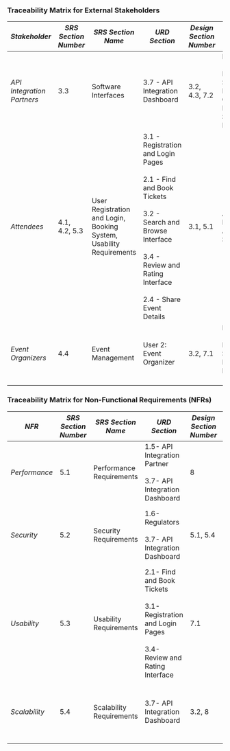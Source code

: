<!-- # BookMyShow Competitor - Cross-Reference Matrix:

| **External Stakeholder**        | **URD Section (Source)**                                               | **SRS Section (Source)**                                              | **Design Section (Source)**                                               | **Architecture**                                                | **Test**                                                                          |
|----------------------------------|------------------------------------------------------------------------|------------------------------------------------------------------------|-----------------------------------------------------------------------------|----------------------------------------------------------------|--------------------------------------------------------------------------------|
| **API Integration Partners**    | **UR8**: API Integration Requirements (**URD.md**, Section 1.8)        | **SRS3.3**: Software Interfaces                                        | **4.2.1 Distributed Service Ecosystem**: Microservices for API integrations (**Design.md**, Section 4.2.1) | External Systems Integration                                  | API Integration Testing: Payment Gateway (**Test.md**, Test 5) |
| **Customers**                   | **UR1**: User Interaction (**URD.md**, Section 1.1)                   | **SRS4.1**: User Registration and Login                               | **4.1.2 User Interface Design**: Seat Map, Payment UI (**Design.md**, Section 4.1.2) | Presentation Layer                                            | Functional Testing: User Registration (**Test.md**, Test 1), Login (**Test.md**, Test 2), Booking (**Test.md**, Test 4), Payment (**Test.md**, Test 5) |
| **Event Organizers and Venue Owners** | **UR2**: Event Management (**URD.md**, Section 1.2)                   | **SRS4.4**: Event Management                                          | **4.2.3 Event Management Design**: Dashboard, Ticket Categories (**Design.md**, Section 4.2.3) | Microservices                                                | Functional Testing: Event and movie Management (**Test.md**, Test 3)  |
| **Regulators**                  | **UR9**: Privacy and Compliance Requirements (**URD.md**, Section 1.9) | **SRS5.3**: Security Requirements                                     | **5.3 Security Design**: Privacy Controls, Data Encryption (**Design.md**, Section 5.3) | Modular System Components                                   | Security Compliance Testing Scenario (**Test.md**, Test 8)       |
| **Advertisers and Sponsors**    | **UR10**: Advertising Features (**URD.md**, Section 1.10)             | **SRS4.5**: Advertisers and Sponsors Features                         | **4.4.1 Marketing Design**: Ad Integration Framework, Analytics (**Design.md**, Section 4.4.1) | Ad Campaign Management                                       | Campaign Testing: Targeting Accuracy (**Test.md**, Test 10), Advertisement and Banner visiblity (**Test.md**, Test 9) |
 -->


<!-- # Traceability Matrix for External Stakeholders

| *Stakeholder*              | *SRS Section Number* | *SRS Section Name*                                   | *URD Section*                  | *Design Section Number* | *Design Section Name*                                   | *Test Section*                                                                                                                                         |
|-------------------------------|------------------------|-------------------------------------------------------|-----------------------------------|----------------------------|----------------------------------------------------------|----------------------------------------------------------------------------------------------------------------------------------------------------------|
| *API Integration Partners*  | 3.3             | Software Interfaces         | 3.7 - API Integration Dashboard  | 3.2, 4.3, 7.2          | Microservices (Payment and Notification Services), RabbitMQ Queue, External Services Integration | *10. API Integration Dashboard Test*<br>- Configure and test API endpoints<br>                  |
| *Attendees*                 | 4.1, 4.2, 5.3         | User Registration and Login, Booking System, Usability Requirements | 3.1 - Registration and Login Pages <br><br> 2.1 - Find and Book Tickets <br><br> 3.2 - Search and Browse Interface <br><br> 3.4 - Review and Rating Interface <br><br> 2.4 - Share Event Details  | 3.1, 5.1       | Architectural Design, Authentication Service | *1. User Registration Test<br><br>2. User Login Test<br><br>3. Event and Movie Management Test<br><br>4. Ticket Booking Test*                          |
| *Event Organizers*          | 4.4              | Event Management            | User 2: Event Organizer          | 3.2, 7.1              | Microservices (Event Management Service), User Interface Modules (Dashboard) | *3. Event and Movie Management Test*<br><br>- Manage events and schedules<br><br>- Display venue-based event sorting             |                                                     


# Traceability Matrix for Non-Functional Requirements (NFRs)

| *NFR*                    | *SRS Section Number* | *SRS Section Name*                 | *URD Section*                 | *Design Section Number* | *Design Section Name*                       | *Test Section*                                                                                      |
|----------------------------|------------------------|---------------------------------------|----------------------------------|----------------------------|-----------------------------------------------|-------------------------------------------------------------------------------------------------------|
| *Performance*            | 5.1                   | Performance Requirements              | 1.5- API Integration Partner <br><br>  3.7- API Integration Dashboard  | 8                          | Scalability, Load Balancing, Caching         | *11. Load Testing Results<br><br> 11.2. Stress Testing Results*                                        |
| *Security*               | 5.2                   | Security Requirements                 | 1.6- Regulators <br><br> 3.7- API Integration Dashboard               | 5.1, 5.4              | Authentication Service, Payment Service  | *12. Security Compliance Test<br><br> 1. User Registration Test*                                    |
| *Usability*              | 5.3                   | Usability Requirements                | 2.1- Find and Book Tickets<br><br> 3.1- Registration and Login Pages  <br><br> 3.4- Review and Rating Interface<br>   | 7.1               | User Interface Modules    | *1. User Registration Test<br><br> 2. User Login Test<br><br> 3. Event and Movie Management Test*    |
| *Scalability*            | 5.4                   | Scalability Requirements              | 3.7- API Integration Dashboard | 3.2, 8                    | Microservices, Scalability                    | *11. Load Testing Results<br><br> 11.2. Stress Testing Results*                                        | -->


### Traceability Matrix for External Stakeholders

| *Stakeholder*              | *SRS Section Number* | *SRS Section Name*                                   | *URD Section*                  | *Design Section Number* | *Design Section Name*                                   | *Test Section*                                                                                                                                         | *Architecture Number* | *Architecture Section*     |
|-------------------------------|------------------------|-------------------------------------------------------|-----------------------------------|----------------------------|----------------------------------------------------------|----------------------------------------------------------------------------------------------------------------------------------------------------------|------------------------|----------------------------|
| *API Integration Partners*  | 3.3                   | Software Interfaces                                   | 3.7 - API Integration Dashboard  | 3.2, 4.3, 7.2            | Microservices (Payment and Notification Services), RabbitMQ Queue, External Services Integration | *10. API Integration Dashboard Test*<br>- Configure and test API endpoints<br>                  | 1                      | System Context Diagram      |
| *Attendees*                 | 4.1, 4.2, 5.3         | User Registration and Login, Booking System, Usability Requirements | 3.1 - Registration and Login Pages <br><br> 2.1 - Find and Book Tickets <br><br> 3.2 - Search and Browse Interface <br><br> 3.4 - Review and Rating Interface <br><br> 2.4 - Share Event Details  | 3.1, 5.1                 | Architectural Design, Authentication Service             | *1. User Registration Test<br><br>2. User Login Test<br><br>3. Event and Movie Management Test<br><br>4. Ticket Booking Test*                          | 2                      | Container Diagram           |
| *Event Organizers*          | 4.4                   | Event Management                                      | User 2: Event Organizer          | 3.2, 7.1                 | Microservices (Event Management Service), User Interface Modules (Dashboard) | *3. Event and Movie Management Test*<br><br>        | 3                      | Component Diagram           |

### Traceability Matrix for Non-Functional Requirements (NFRs)

| *NFR*                    | *SRS Section Number* | *SRS Section Name*                 | *URD Section*                 | *Design Section Number* | *Design Section Name*                       | *Test Section*                                                                                      | *Architecture Number* | *Architecture Section*     |
|----------------------------|------------------------|---------------------------------------|----------------------------------|----------------------------|-----------------------------------------------|-------------------------------------------------------------------------------------------------------|------------------------|----------------------------|
| *Performance*            | 5.1                   | Performance Requirements              | 1.5- API Integration Partner <br><br>  3.7- API Integration Dashboard  | 8                          | Scalability, Load Balancing, Caching         | *11.1 Load Testing Results<br><br> 11.2. Stress Testing Results*                                        | 4                      | Deployment Diagram          |
| *Security*               | 5.2                   | Security Requirements                 | 1.6- Regulators <br><br> 3.7- API Integration Dashboard               | 5.1, 5.4                   | Authentication Service, Payment Service      | *12. Security Compliance Test<br><br> 1. User Registration Test*                                    | 2                      | Container Diagram           |
| *Usability*              | 5.3                   | Usability Requirements                | 2.1- Find and Book Tickets<br><br> 3.1- Registration and Login Pages  <br><br> 3.4- Review and Rating Interface<br>   | 7.1                        | User Interface Modules                       | *1. User Registration Test<br><br> 2. User Login Test<br><br> 3. Event and Movie Management Test*    | 3                      | Component Diagram           |
| *Scalability*            | 5.4                   | Scalability Requirements              | 3.7- API Integration Dashboard | 3.2, 8                    | Microservices, Scalability                   | *11.1 Load Testing Results<br><br> 11.2. Stress Testing Results*                                        | 4                      | Deployment Diagram          |
